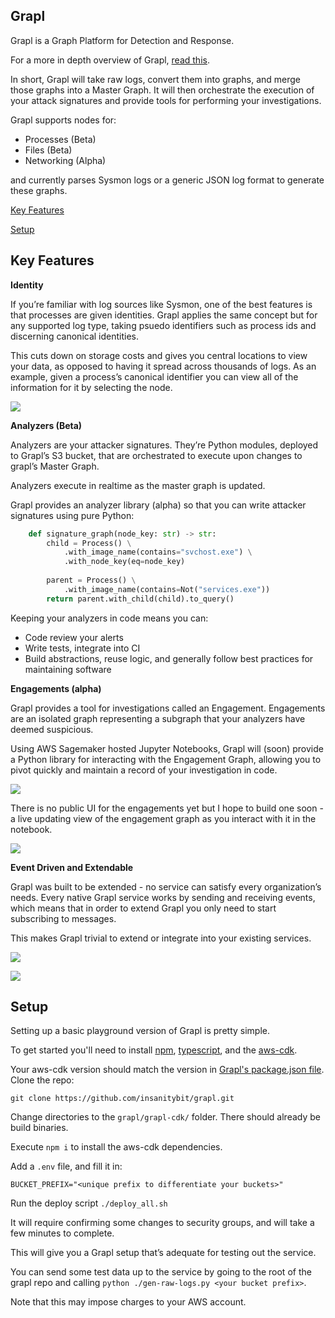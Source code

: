 ## Grapl

Grapl is a Graph Platform for Detection and Response. 

For a more in depth overview of Grapl, [read this](https://insanitybit.github.io/2019/03/09/grapl).

In short, Grapl will take raw logs, convert them into graphs, and merge those graphs into a Master Graph. It will then orchestrate the execution of your attack signatures and provide tools for performing your investigations.

Grapl supports nodes for:

- Processes (Beta)
- Files (Beta)
- Networking (Alpha)

and currently parses Sysmon logs or a generic JSON log format to generate these graphs.

[Key Features](https://github.com/insanitybit/grapl#key-features)

[Setup](https://github.com/insanitybit/grapl#setup)

## Key Features

**Identity**

If you’re familiar with log sources like Sysmon, one of the best features is that processes are given identities. Grapl applies the same concept but for any supported log type, taking psuedo identifiers such as process ids and discerning canonical identities.

This cuts down on storage costs and gives you central locations to view your data, as opposed to having it spread across thousands of logs. As an example, given a process’s canonical identifier you can view all of the information for it by selecting the node.

![](https://d2mxuefqeaa7sj.cloudfront.net/s_7CBC3A8B36A73886DC59F4792258C821D6717C3DB02DA354DE68418C9DCF5C29_1553026555668_image.png)


**Analyzers (Beta)**

Analyzers are your attacker signatures. They’re Python modules, deployed to Grapl’s S3 bucket, that are orchestrated to execute upon changes to grapl’s Master Graph.

Analyzers execute in realtime as the master graph is updated.

Grapl provides an analyzer library (alpha) so that you can write attacker signatures using pure Python:

```python
    def signature_graph(node_key: str) -> str:
        child = Process() \
            .with_image_name(contains="svchost.exe") \
            .with_node_key(eq=node_key)
    
        parent = Process() \
            .with_image_name(contains=Not("services.exe"))
        return parent.with_child(child).to_query()
```
Keeping your analyzers in code means you can:

- Code review your alerts
- Write tests, integrate into CI
- Build abstractions, reuse logic, and generally follow best practices for maintaining software

**Engagements (alpha)**

Grapl provides a tool for investigations called an Engagement. Engagements are an isolated graph representing a subgraph that your analyzers have deemed suspicious.

Using AWS Sagemaker hosted Jupyter Notebooks, Grapl will (soon) provide a Python library for interacting with the Engagement Graph, allowing you to pivot quickly and maintain a record of your investigation in code.


![](https://d2mxuefqeaa7sj.cloudfront.net/s_7CBC3A8B36A73886DC59F4792258C821D6717C3DB02DA354DE68418C9DCF5C29_1553037156946_file.png)


There is no public UI for the engagements yet but I hope to build one soon - a live updating view of the engagement graph as you interact with it in the notebook.


![](https://raw.githubusercontent.com/insanitybit/grapl/master/images/engagement.gif)

**Event Driven and Extendable**

Grapl was built to be extended - no service can satisfy every organization’s needs. Every native Grapl service works by sending and receiving events, which means that in order to extend Grapl you only need to start subscribing to messages.

This makes Grapl trivial to extend or integrate into your existing services.

![](https://d2mxuefqeaa7sj.cloudfront.net/s_7CBC3A8B36A73886DC59F4792258C821D6717C3DB02DA354DE68418C9DCF5C29_1553040182040_file.png)



![](https://d2mxuefqeaa7sj.cloudfront.net/s_7CBC3A8B36A73886DC59F4792258C821D6717C3DB02DA354DE68418C9DCF5C29_1553040197703_file.png)


## Setup

Setting up a basic playground version of Grapl is pretty simple. 

To get started you'll need to install [npm](https://www.npmjs.com/), [typescript](https://www.typescriptlang.org/index.html#download-links), and the [aws-cdk](https://github.com/awslabs/aws-cdk#getting-started).

Your aws-cdk version should match the version in [Grapl's package.json file](https://github.com/insanitybit/grapl/blob/readmeupdate1/grapl-cdk/package.json#L29).
Clone the repo:

    git clone https://github.com/insanitybit/grapl.git

Change directories to the `grapl/grapl-cdk/` folder. There should already be build binaries.

Execute `npm i` to install the aws-cdk dependencies.

Add a `.env` file, and fill it in:

    BUCKET_PREFIX="<unique prefix to differentiate your buckets>"

Run the deploy script
`./deploy_all.sh`

It will require confirming some changes to security groups, and will take a few minutes to complete.

This will give you a Grapl setup that’s adequate for testing out the service.

You can send some test data up to the service by going to the root of the grapl repo and calling `python ./gen-raw-logs.py <your bucket prefix>`. 

Note that this may impose charges to your AWS account.
